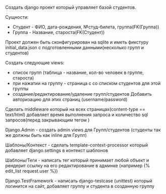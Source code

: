 ﻿
Создать django проект который управляет базой студентов.

Сущности:
 - Студент - ФИО, дата-рождения, №студ-билета, группа(FK(Группа))
 - Группа - Название, староста(FK(Студент))
 
Проект должен быть сконфигурирован на sqlite и иметь фикстуру
initial_data.json с подготовленными данными(несколько групп и студентов)

Создать следующие views:
 - список групп (таблица - название, кол-во человек в группе, староста)
 - при нажатии на группу - страница с со списком студентов для этой группы
 - создание/редактирование/удаление  групп/студентов Добавить авторизацию для этих страниц (username/password)

Сделать middleware который на всех страницах(content-type ==
text/html) добавляет время выполнения запроса и количество sql
запросов(перед закрывающим тегом </body>)

Django.Admin - создать admin views для Групп/студентов (студенты
так же должны быть как inline для Групп)

Шаблоны/Контекст - сделать template-context-processor который
добавляет django.settings в контекст шаблонов

Шаблоны/Теги - написать тег который принимает любой объект и
рендерит ссылку на его редактирование в админке (например {% edit_list
request.user %})

Django.TestFramework - написать django-testcase (unittest) который
логинится на сайт, добавляет группу и студента в созданную группу

